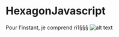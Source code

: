 # HexagonJavascript
Pour l'instant, je comprend ri1§§§ ![alt text](https://risibank.fr/cache/medias/0/0/48/4884/full.gif)
